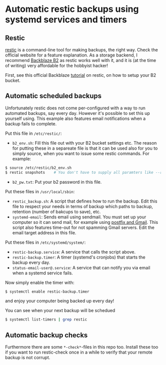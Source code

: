 # Automatic restic backups using systemd services and timers

## Restic

[restic](https://restic.net/) is a command-line tool for making backups, the right way. Check the official website for a feature explanation. As a storage backend, I recommend [Backblaze B2](https://www.backblaze.com/b2/cloud-storage.html) as restic works well with it, and it is (at the time of writing) very affordable for the hobbyist hacker!

First, see this official Backblaze [tutorial](https://help.backblaze.com/hc/en-us/articles/115002880514-How-to-configure-Backblaze-B2-with-Restic-on-Linux) on restic, on how to setup your B2 bucket.

## Automatic scheduled backups
Unfortunately restic does not come per-configured with a way to run automated backups, say every day. However it's possible to set this up yourself using. This example also features email notifications when a backup fails to complete.

Put this file in `/etc/restic/`:
* `b2_env.sh`: Fill this file out with your B2 bucket settings etc. The reason for putting these in a separeate file is that it can be used also for you to simply source, when you want to issue some restic commands. For example:
```bash
$ source /etc/restic/b2_env.sh
$ restic snapshots    # You don't have to supply all paramters like --repo, as they are now in your envionment!
````
* `b2_pw.txt`: Put your b2 password in this file.

Put these files in `/usr/local/sbin`:
* `restic_backup.sh`: A script that defines how to run the backup. Edit this file to respect your needs in terms of backup which paths to backup, retention (number of bakcups to save), etc.
* `systemd-email`: Sends email using sendmail. You must set up your computer so it can send mail, for example using [postfix and Gmail](https://easyengine.io/tutorials/linux/ubuntu-postfix-gmail-smtp/). This script also  features time-out for not spamming Gmail servers. Edit the email target address in this file.


Put these files in `/etc/systemd/system/`:
* `restic-backup.service`: A service that calls the script above.
* `restic-backup.timer`: A timer (systemd's cronjobs) that starts the backup every day.
* `status-email-user@.service`: A service that can notify you via email when a systemd service fails.


Now simply enable the timer with:
```bash
$ systemctl enable restic-backup.timer
````
and enjoy your computer being backed up every day!

You can see when your next backup will be schedued
```bash
$ systemctl list-timers | grep restic
```

## Automatic backup checks

Furthermore there are some `*-check*`-files in this repo too. Install these too if you want to run restic-check once in a while to verify that your remote backup is not corrupt.
